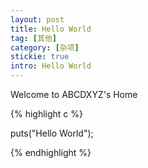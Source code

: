 ```yaml
---
layout: post
title: Hello World
tag: [其他]
category: [杂项]
stickie: true
intro: Hello World
---
```


Welcome to ABCDXYZ's Home

{% highlight c %}

puts("Hello World");

{% endhighlight %}
